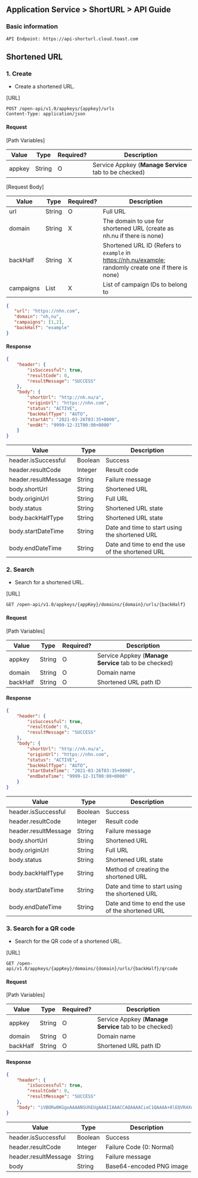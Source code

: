 ## Application Service > ShortURL > API Guide

### Basic information
```http
API Endpoint: https://api-shorturl.cloud.toast.com
```

## Shortened URL

### 1. Create
- Create a shortened URL.

[URL]

```http
POST /open-api/v1.0/appkeys/{appkey}/urls
Content-Type: application/json
```

#### Request

[Path Variables]

| Value |	Type | Required? | Description |
|---|---|---|---|
| appkey | String | O | Service Appkey (**Manage Service** tab to be checked) |

[Request Body]

| Value |	Type | Required? | Description |
|---|---|---|---|
| url | String | O | Full URL |
| domain | String | X | The domain to use for shortened URL (create as nh.nu if there is none) |
| backHalf | String | X | Shortened URL ID (Refers to `example` in https://nh.nu/example; randomly create one if there is none) |
| campaigns | List<String> | X | List of campaign IDs to belong to |

```json
{
   "url": "https://nhn.com",
   "domain": "nh,nu",
   "campaigns": [1,2],
   "backHalf": "example"
}
```

#### Response
```json
{
    "header": {
        "isSuccessful": true,
        "resultCode": 0,
        "resultMessage": "SUCCESS"
    },
    "body": {
        "shortUrl": "http://nh.nu/a",
        "originUrl": "https://nhn.com",
        "status": "ACTIVE",
        "backHalfType": "AUTO",
        "startAt": "2021-03-26T03:35+0000",
        "endAt": "9999-12-31T00:00+0000"
    }
}
```

| Value | Type | Description |
|---|---|---|
| header.isSuccessful | Boolean | Success |
| header.resultCode | Integer | Result code |
| header.resultMessage | String | Failure message |
| body.shortUrl | String | Shortened URL |
| body.originUrl | String | Full URL |
| body.status | String | Shortened URL state |
| body.backHalfType | String | Shortened URL state |
| body.startDateTime | String | Date and time to start using the shortened URL |
| body.endDateTime | String | Date and time to end the use of the shortened URL |

### 2. Search
- Search for a shortened URL.

[URL]

```http
GET /open-api/v1.0/appkeys/{appKey}/domains/{domain}/urls/{backHalf}
```

#### Request

[Path Variables]

| Value |	Type | Required? | Description |
|---|---|---|---|
| appkey | String | O | Service Appkey (**Manage Service** tab to be checked) |
| domain | String | O | Domain name |
| backHalf | String | O | Shortened URL path ID |


#### Response
```json
{
    "header": {
        "isSuccessful": true,
        "resultCode": 0,
        "resultMessage": "SUCCESS"
    },
    "body": {
        "shortUrl": "http://nh.nu/a",
        "originUrl": "https://nhn.com",
        "status": "ACTIVE",
        "backHalfType": "AUTO",
        "startDateTime": "2021-03-26T03:35+0000",
        "endDateTime": "9999-12-31T00:00+0000"
    }
}
```

| Value | Type | Description |
|---|---|---|
| header.isSuccessful | Boolean | Success |
| header.resultCode | Integer | Result code |
| header.resultMessage | String | Failure message |
| body.shortUrl | String | Shortened URL |
| body.originUrl | String | Full URL |
| body.status | String | Shortened URL state |
| body.backHalfType | String | Method of creating the shortened URL |
| body.startDateTime | String | Date and time to start using the shortened URL |
| body.endDateTime | String | Date and time to end the use of the shortened URL |



### 3. Search for a QR code
- Search for the QR code of a shortened URL.

[URL]

```http
GET /open-api/v1.0/appkeys/{appKey}/domains/{domain}/urls/{backHalf}/qrcode
```

#### Request

[Path Variables]

| Value |	Type | Required? | Description |
|---|---|---|---|
| appkey | String | O | Service Appkey (**Manage Service** tab to be checked) |
| domain | String | O | Domain name |
| backHalf | String | O | Shortened URL path ID |

#### Response
```json
{
    "header": {
        "isSuccessful": true,
        "resultCode": 0,
        "resultMessage": "SUCCESS"
    },
    "body": "iVBORw0KGgoAAAANSUhEUgAAAIIAAACCAQAAAACieC1QAAAA+0lEQVR4Xu3UsZHEIAwFUO0QkO024BnaIKMlbwNnuwHTkjO3wYwasDMCBp18wbHrxFJ6t4rMCzTigwE61QIf+ZOSAGizNILRCFIuj0yRPzQyeqoeZ9AKVjB6ScN66nMtlGmD0y4uhfPB2eN7Ypdy1JSPpUbSsHTPTNXqBEL6CtCDU8kdMC4urm0XAqGJuA+N9jcfiZS7L73FqaUqkfRcu4HMTk4jPHDpvdvbzCKpgcd2fIgq2Xx342w9aeSnlcWqk+OOcThzS1UifJ95aWpoO5UI/6ezB3h5E2TCb0J5vKQqExoD7rnNLBHK6ZaRUSNHPnExcVXJW33kX8g3k5xLHpTtgoMAAAAASUVORK5CYII="
}
```

| Value | Type | Description |
|---|---|---|
| header.isSuccessful | Boolean | Success |
| header.resultCode | Integer | Failure Code (0: Normal) |
| header.resultMessage | String | Failure message |
| body | String | Base64-encoded PNG image |
